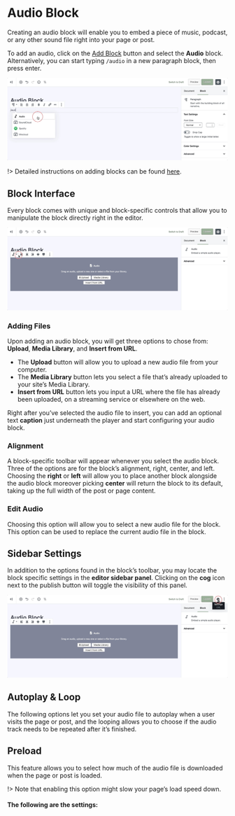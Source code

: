 # Audio Block

Creating an audio block will enable you to embed a piece of music, podcast, or any other sound file right into your page or post.

To add an audio, click on the [Add Block](adding-block) button and select the **Audio** block. Alternatively, you can start typing `/audio` in a new paragraph block, then press enter.

![Use the slash command /audio to add a audio block](img/add-audio-block.jpg)

!> Detailed instructions on adding blocks can be found [here](adding-block).

## Block Interface

Every block comes with unique and block-specific controls that allow you to manipulate the block directly right in the editor. 

![The audio block has alignment and width toolbar icons](img/audio-block-toolbar.jpg)

### Adding Files

Upon adding an audio block, you will get three options to chose from: **Upload**, **Media Library**, and **Insert from URL**.

* The **Upload** button will allow you to upload a new audio file from your computer. 
* The **Media Library** button lets you select a file that’s already uploaded to your site’s Media Library. 
* **Insert from URL** button lets you input a URL where the file has already been uploaded, on a streaming service or elsewhere on the web.

Right after you’ve selected the audio file to insert, you can add an optional text **caption** just underneath the player and start configuring your audio block.

### Alignment

A block-specific toolbar will appear whenever you select the audio block. Three of the options are for the block’s alignment, right, center, and left. Choosing the **right** or **left** will allow you to place another block alongside the audio block moreover picking **center** will return the block to its default, taking up the full width of the post or page content.

### Edit Audio

Choosing this option will allow you to select a new audio file for the block. This option can be used to replace the current audio file in the block.

## Sidebar Settings

In addition to the options found in the block’s toolbar, you may locate the block specific settings in the **editor sidebar panel**. Clicking on the **cog** icon next to the publish button will toggle the visibility of this panel.

![The block settings can be found in the sidebar](img/sidebar-settings-audio-block.jpg)

## Autoplay & Loop

The following options let you set your audio file to autoplay when a user visits the page or post, and the looping allows you to choose if the audio track needs to be repeated after it’s finished.

## Preload

This feature allows you to select how much of the audio file is downloaded when the page or post is loaded.

!> Note that enabling this option might slow your page’s load speed down.

#### The following are the settings:
